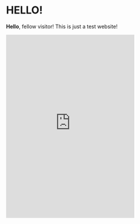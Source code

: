 # HELLO!

**Hello**, fellow visitor!
This is just a test website!
<iframe src="https://discord.com/widget?id=759393360288022570&theme=dark" width="350" height="500" allowtransparency="true" frameborder="0" sandbox="allow-popups allow-popups-to-escape-sandbox allow-same-origin allow-scripts"></iframe>

